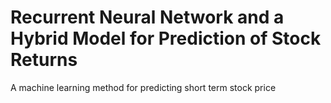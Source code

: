 # Recurrent Neural Network and a Hybrid Model for Prediction of Stock Returns
A machine learning method for predicting short term stock price
